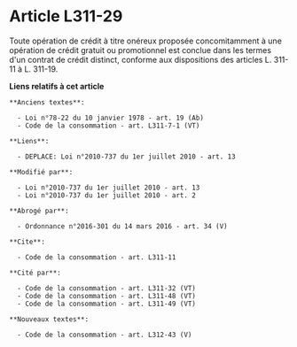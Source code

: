 # Article L311-29

Toute opération de crédit à titre onéreux proposée concomitamment à une opération de crédit gratuit ou promotionnel est
conclue dans les termes d'un contrat de crédit distinct, conforme aux dispositions des articles L. 311-11 à L. 311-19.

**Liens relatifs à cet article**

	**Anciens textes**:

	  - Loi n°78-22 du 10 janvier 1978 - art. 19 (Ab)
	  - Code de la consommation - art. L311-7-1 (VT)

	**Liens**:

	  - DEPLACE: Loi n°2010-737 du 1er juillet 2010 - art. 13

	**Modifié par**:

	  - Loi n°2010-737 du 1er juillet 2010 - art. 13
	  - Loi n°2010-737 du 1er juillet 2010 - art. 2

	**Abrogé par**:

	  - Ordonnance n°2016-301 du 14 mars 2016 - art. 34 (V)

	**Cite**:

	  - Code de la consommation - art. L311-11

	**Cité par**:

	  - Code de la consommation - art. L311-32 (VT)
	  - Code de la consommation - art. L311-48 (VT)
	  - Code de la consommation - art. L311-49 (VT)

	**Nouveaux textes**:

	  - Code de la consommation - art. L312-43 (V)
